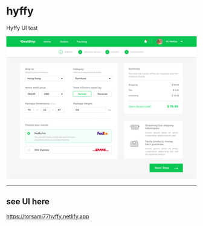 # hyffy
Hyffy UI test

[![design image](./design.png)](./design.png)

___
## see UI here
https://torsami77hyffy.netlify.app
